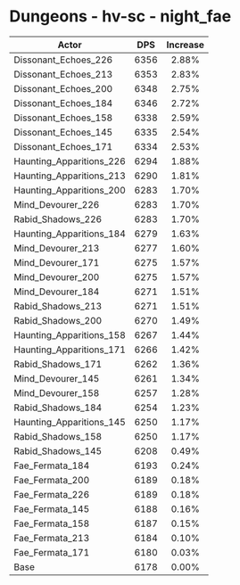 # Dungeons - hv-sc - night_fae
| Actor | DPS | Increase |
|---|:---:|:---:|
|Dissonant_Echoes_226|6356|2.88%|
|Dissonant_Echoes_213|6353|2.83%|
|Dissonant_Echoes_200|6348|2.75%|
|Dissonant_Echoes_184|6346|2.72%|
|Dissonant_Echoes_158|6338|2.59%|
|Dissonant_Echoes_145|6335|2.54%|
|Dissonant_Echoes_171|6334|2.53%|
|Haunting_Apparitions_226|6294|1.88%|
|Haunting_Apparitions_213|6290|1.81%|
|Haunting_Apparitions_200|6283|1.70%|
|Mind_Devourer_226|6283|1.70%|
|Rabid_Shadows_226|6283|1.70%|
|Haunting_Apparitions_184|6279|1.63%|
|Mind_Devourer_213|6277|1.60%|
|Mind_Devourer_171|6275|1.57%|
|Mind_Devourer_200|6275|1.57%|
|Mind_Devourer_184|6271|1.51%|
|Rabid_Shadows_213|6271|1.51%|
|Rabid_Shadows_200|6270|1.49%|
|Haunting_Apparitions_158|6267|1.44%|
|Haunting_Apparitions_171|6266|1.42%|
|Rabid_Shadows_171|6262|1.36%|
|Mind_Devourer_145|6261|1.34%|
|Mind_Devourer_158|6257|1.28%|
|Rabid_Shadows_184|6254|1.23%|
|Haunting_Apparitions_145|6250|1.17%|
|Rabid_Shadows_158|6250|1.17%|
|Rabid_Shadows_145|6208|0.49%|
|Fae_Fermata_184|6193|0.24%|
|Fae_Fermata_200|6189|0.18%|
|Fae_Fermata_226|6189|0.18%|
|Fae_Fermata_145|6188|0.16%|
|Fae_Fermata_158|6187|0.15%|
|Fae_Fermata_213|6184|0.10%|
|Fae_Fermata_171|6180|0.03%|
|Base|6178|0.00%|
